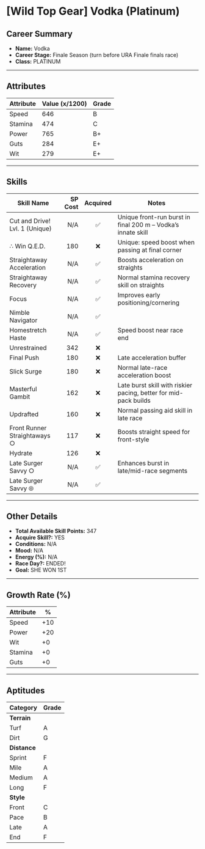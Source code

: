  # [Wild Top Gear] Vodka (Platinum)

## Career Summary
- **Name:** Vodka  
- **Career Stage:** Finale Season (turn before URA Finale finals race)  
- **Class:** PLATINUM  

---

## Attributes
| Attribute | Value (x/1200) | Grade |
|-----------|----------------|-------|
| Speed     | 646            | B     |
| Stamina   | 474            | C     |
| Power     | 765            | B+    |
| Guts      | 284            | E+    |
| Wit       | 279            | E+    |

---

## Skills
| Skill Name | SP Cost | Acquired | Notes |
|---|---:|:---:|---|
| Cut and Drive! Lvl. 1 (Unique) | N/A | ✅ | Unique front-run burst in final 200 m – Vodka’s innate skill |
| ∴ Win Q.E.D. | 180 | ❌ | Unique: speed boost when passing at final corner |
| Straightaway Acceleration | N/A | ✅ | Boosts acceleration on straights |
| Straightaway Recovery | N/A | ✅ | Normal stamina recovery skill on straights |
| Focus | N/A | ✅ | Improves early positioning/cornering |
| Nimble Navigator | N/A | ✅ |  |
| Homestretch Haste | N/A | ✅ | Speed boost near race end |
| Unrestrained | 342 | ❌ |  |
| Final Push | 180 | ❌ | Late acceleration buffer |
| Slick Surge | 180 | ❌ | Normal late-race acceleration boost |
| Masterful Gambit | 162 | ❌ | Late burst skill with riskier pacing, better for mid-pack builds |
| Updrafted | 160 | ❌ | Normal passing aid skill in late race |
| Front Runner Straightaways ○ | 117 | ❌ | Boosts straight speed for front-style |
| Hydrate | 126 | ❌ |  |
| Late Surger Savvy ○ | N/A | ✅ | Enhances burst in late/mid-race segments |
| Late Surger Savvy ⦾ | N/A | ✅ |  |

---

## Other Details
- **Total Available Skill Points:** 347  
- **Acquire Skill?:** YES  
- **Conditions:** N/A  
- **Mood:** N/A  
- **Energy (%):** N/A  
- **Race Day?:** ENDED!  
- **Goal:** SHE WON 1ST  

---

## Growth Rate (%)
| Attribute | % |
|-----------|---|
| Speed     | +10 |
| Power     | +20 |
| Wit       | +0  |
| Stamina   | +0  |
| Guts      | +0  |

---

## Aptitudes
| Category  | Grade |
|-----------|-------|
| **Terrain** | |
| Turf      | A |
| Dirt      | G |
| **Distance** | |
| Sprint    | F |
| Mile      | A |
| Medium    | A |
| Long      | F |
| **Style** | |
| Front     | C |
| Pace      | B |
| Late      | A |
| End       | F |